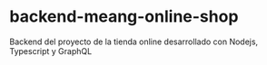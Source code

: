 # backend-meang-online-shop
Backend del proyecto de la tienda online desarrollado con Nodejs, Typescript y GraphQL 

